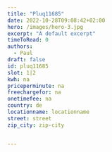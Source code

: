```yaml
---
title: "Pluq11685"
date: 2022-10-28T09:08:42+02:00
hero: /images/hero-3.jpg
excerpt: "A default excerpt"
timeToRead: 0
authors:
  - Paul
draft: false
id: pluq11685
slot: 1|2
kwh: na
priceperminute: na
freechargefor: na
onetimefee: na
country: de
locationname: locationname
street: street
zip_city: zip-city


---
```

